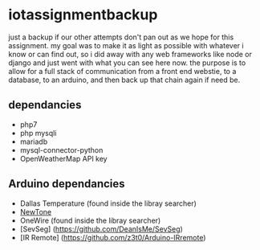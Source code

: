 # iotassignmentbackup
just a backup if our other attempts don't pan out as we hope for this assignment. my goal was to make it as light as possible with whatever i know or can find out, so i did away with any web frameworks like node or django and just went with what you can see here now. the purpose is to allow for a full stack of communication from a front end webstie, to a database, to an arduino, and then back up that chain again if need be.

## dependancies
* php7
* php mysqli
* mariadb
* mysql-connector-python
* OpenWeatherMap API key

## Arduino dependancies
* Dallas Temperature (found inside the libray searcher)
* [NewTone](https://forum.arduino.cc/index.php?topic=143940.0)
* OneWire (found inside the libray searcher)
* [SevSeg] (https://github.com/DeanIsMe/SevSeg)
* [IR Remote] (https://github.com/z3t0/Arduino-IRremote)
